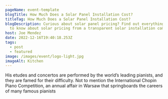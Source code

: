 ```yaml
---
pageName: event-template
blogTitle: How Much Does a Solar Panel Installation Cost?
titleTag: How Much Does a Solar Panel Installation Cost?
blogDescription: Curious about solar panel pricing? Find out everything you want
  to know about solar pricing from a transparent solar installation company.
host: Joe Mendez
date: 2022-12-16T19:40:18.253Z
tags:
  - post
  - featured
image: /images/event/logo-light.jpg
imageAlt: Kitchen
---
```

His etudes and concertos are performed by the world’s leading pianists, and they are famed for their difficulty. Not to mention the International Chopin Piano Competition, an annual affair in Warsaw that springboards the careers of many famous pianists